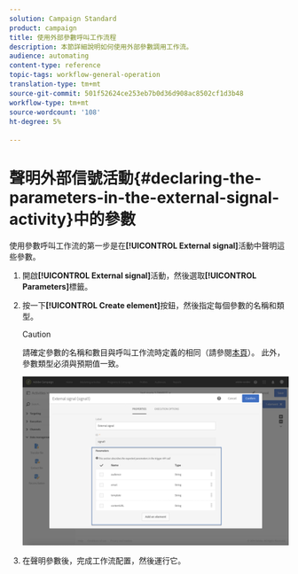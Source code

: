 ```yaml
---
solution: Campaign Standard
product: campaign
title: 使用外部參數呼叫工作流程
description: 本節詳細說明如何使用外部參數調用工作流。
audience: automating
content-type: reference
topic-tags: workflow-general-operation
translation-type: tm+mt
source-git-commit: 501f52624ce253eb7b0d36d908ac8502cf1d3b48
workflow-type: tm+mt
source-wordcount: '108'
ht-degree: 5%

---
```



# 聲明外部信號活動{#declaring-the-parameters-in-the-external-signal-activity}中的參數

使用參數呼叫工作流的第一步是在&#x200B;**[!UICONTROL External signal]**&#x200B;活動中聲明這些參數。

1. 開啟&#x200B;**[!UICONTROL External signal]**&#x200B;活動，然後選取&#x200B;**[!UICONTROL Parameters]**&#x200B;標籤。
1. 按一下&#x200B;**[!UICONTROL Create element]**&#x200B;按鈕，然後指定每個參數的名稱和類型。

   >[!CAUTION]
   >
   >請確定參數的名稱和數目與呼叫工作流時定義的相同（請參閱[本頁](../../automating/using/defining-parameters-calling-workflow.md)）。 此外，參數類型必須與預期值一致。

   ![](assets/extsignal_declaringparameters_1.png)

1. 在聲明參數後，完成工作流配置，然後運行它。
